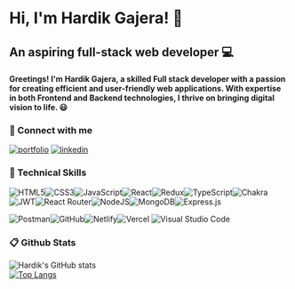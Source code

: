 
# Hi, I'm Hardik Gajera! 👋

## An aspiring full-stack web developer 💻

#### Greetings! I'm Hardik Gajera, a skilled Full stack developer with a passion for creating efficient and user-friendly web applications. With expertise in both Frontend and Backend technologies, I thrive on bringing digital vision to life. 😃

### 🤝 Connect with me
[![portfolio](https://img.shields.io/badge/Portfolio-000?style=for-the-badge&logo=ko-fi&logoColor=white)](https://hardik8140.github.io/)
[![linkedin](https://img.shields.io/badge/linkedin-0A66C2?style=for-the-badge&logo=linkedin&logoColor=white)](https://www.linkedin.com/in/hardik-gajera-7563b7254/)

### 📝 Technical Skills
![HTML5](https://img.shields.io/badge/html5-%23E34F26.svg?style=for-the-badge&logo=html5&logoColor=white)![CSS3](https://img.shields.io/badge/css3-%231572B6.svg?style=for-the-badge&logo=css3&logoColor=white)![JavaScript](https://img.shields.io/badge/javascript-%23323330.svg?style=for-the-badge&logo=javascript&logoColor=%23F7DF1E)![React](https://img.shields.io/badge/react-%2320232a.svg?style=for-the-badge&logo=react&logoColor=%2361DAFB)![Redux](https://img.shields.io/badge/redux-%23593d88.svg?style=for-the-badge&logo=redux&logoColor=white)![TypeScript](https://img.shields.io/badge/typescript-%23007ACC.svg?style=for-the-badge&logo=typescript&logoColor=white)![Chakra](https://img.shields.io/badge/chakra-%234ED1C5.svg?style=for-the-badge&logo=chakraui&logoColor=white)![JWT](https://img.shields.io/badge/JWT-black?style=for-the-badge&logo=JSON%20web%20tokens)![React Router](https://img.shields.io/badge/React_Router-CA4245?style=for-the-badge&logo=react-router&logoColor=white)![NodeJS](https://img.shields.io/badge/node.js-6DA55F?style=for-the-badge&logo=node.js&logoColor=white)![MongoDB](https://img.shields.io/badge/MongoDB-%234ea94b.svg?style=for-the-badge&logo=mongodb&logoColor=white)![Express.js](https://img.shields.io/badge/express.js-%23404d59.svg?style=for-the-badge&logo=express&logoColor=%2361DAFB)

![Postman](https://img.shields.io/badge/Postman-FF6C37?style=for-the-badge&logo=postman&logoColor=white)![GitHub](https://img.shields.io/badge/github-%23121011.svg?style=for-the-badge&logo=github&logoColor=white)![Netlify](https://img.shields.io/badge/netlify-%23000000.svg?style=for-the-badge&logo=netlify&logoColor=#00C7B7)![Vercel](https://img.shields.io/badge/vercel-%23000000.svg?style=for-the-badge&logo=vercel&logoColor=white)	![Visual Studio Code](https://img.shields.io/badge/Visual%20Studio%20Code-0078d7.svg?style=for-the-badge&logo=visual-studio-code&logoColor=white)


### 📋 Github Stats

![Hardik's GitHub stats](https://github-readme-stats.vercel.app/api?username=hardik8140&theme=dark&show_icons=true)  
[![Top Langs](https://github-readme-stats.vercel.app/api/top-langs/?username=hardik8140&theme=dark)](https://github.com/hardik8140/github-readme-stats)



